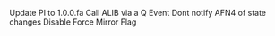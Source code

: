 Update PI to 1.0.0.fa
Call ALIB via a Q Event Dont notify AFN4 of state changes
Disable Force Mirror Flag

